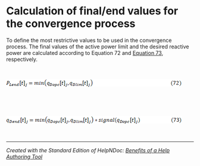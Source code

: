 # Calculation of final/end values for the convergence process

To define the most restrictive values to be used in the convergence process. The final values of the active power limit and the desired reactive power are calculated according to Equation 72 and [Equation 73](<OpenDSSDocumentation.md#\_bookmark81>), respectively.

&nbsp;

![Image](<lib/NewItem556.png>)

&nbsp;

&nbsp;

![Image](<lib/NewItem557.png>)

&nbsp;


***
_Created with the Standard Edition of HelpNDoc: [Benefits of a Help Authoring Tool](<https://www.helpauthoringsoftware.com/articles/what-is-a-help-authoring-tool/>)_
